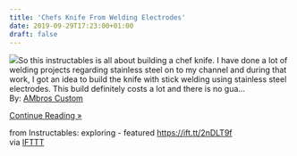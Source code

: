 ```yaml
---
title: 'Chefs Knife From Welding Electrodes'
date: 2019-09-29T17:23:00+01:00
draft: false
---
```


[![](https://cdn.instructables.com/F9O/V4E3/K14TO9DG/F9OV4E3K14TO9DG.SMALL.jpg)](https://www.instructables.com/id/Chefs-Knife-From-Welding-Electrodes/)So this instructables is all about building a chef knife. I have done a lot of welding projects regarding stainless steel on to my channel and during that work, I got an idea to build the knife with stick welding using stainless steel electrodes. This build definitely costs a lot and there is no gua...  
By: [AMbros Custom](https://www.instructables.com/member/AMbros+Custom/)  
  
[Continue Reading »](https://www.instructables.com/id/Chefs-Knife-From-Welding-Electrodes/)  
  
from Instructables: exploring - featured https://ift.tt/2nDLT9f  
via [IFTTT](https://ifttt.com/?ref=da&site=blogger)